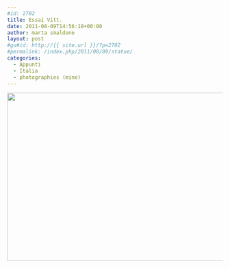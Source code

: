 ```yaml
---
#id: 2702
title: Essai Vitt.
date: 2011-08-09T14:56:18+00:00
author: marta smaldone
layout: post
#gu#id: http://{{ site.url }}/?p=2702
#permalink: /index.php/2011/08/09/statue/
categories:
  - Appunti
  - Italia
  - photographies (mine)
---
```

<p style="text-align: center;">
  <img class="aligncenter  wp-image-2703" title="statue" src="{{ site.url }}/images/uploads/2013/04/statue.jpg" alt="" width="525" height="392" srcset="{{ site.url }}/images/uploads/2013/04/statue.jpg 583w, {{ site.url }}/images/uploads/2013/04/statue-300x224.jpg 300w" sizes="(max-width: 525px) 100vw, 525px" />
</p>